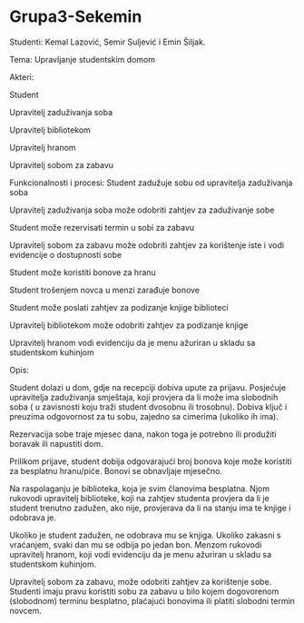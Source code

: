 # Grupa3-Sekemin
Studenti: Kemal Lazović, Semir Suljević i Emin Šiljak.

Tema: Upravljanje studentskim domom

Akteri:

  Student
  
  Upravitelj zaduživanja soba
  
  Upravitelj bibliotekom
  
  Upravitelj hranom
  
  Upravitelj sobom za zabavu
  
Funkcionalnosti i procesi:
  Student zadužuje sobu od upravitelja zaduživanja soba
  
  Upravitelj zaduživanja soba može odobriti zahtjev za zaduživanje sobe
  
  Student može rezervisati termin u sobi za zabavu
  
  Upravitelj sobom za zabavu može odobriti zahtjev za korištenje iste i vodi evidencije o dostupnosti sobe
  
  Student može koristiti bonove za hranu
  
  Student trošenjem novca u menzi zarađuje bonove
  
  Student može poslati zahtjev za podizanje knjige biblioteci
  
  Upravitelj bibliotekom može odobriti zahtjev za podizanje knjige
  
  Upravitelj hranom vodi evidenciju da je menu ažuriran u skladu sa studentskom kuhinjom
 
 
  Opis:
  
  Student dolazi u dom, gdje na recepciji dobiva upute za prijavu.
  Posjećuje upravitelja zaduživanja smještaja, koji provjera da li može ima slobodnih soba ( u zavisnosti koju traži student
  dvosobnu ili trosobnu). Dobiva ključ i preuzima odgovornost za tu sobu, zajedno sa cimerima (ukoliko ih ima).
  
  Rezervacija sobe traje mjesec dana, nakon toga je potrebno ili produžiti boravak ili napustiti dom.
  
  Prilikom prijave, student dobija odgovarajući broj bonova koje može koristiti za besplatnu hranu/piće. Bonovi se obnavljaje
  mjesečno.
  
  Na raspolaganju je biblioteka, koja je svim članovima besplatna. Njom rukovodi upravitelj biblioteke, koji na zahtjev
  studenta provjera da li je student trenutno zadužen, ako nije, provjerava da li na stanju ima te knjige i odobrava je.
  
  Ukoliko je student zadužen, ne odobrava mu se knjiga. Ukoliko zakasni s vraćanjem, svaki dan mu se odbija po jedan bon.
  Menzom rukovodi upravitelj hranom, koji vodi evidenciju da je menu ažuriran u skladu sa studentskom kuhinjom.
  
  Upravitelj sobom za zabavu, može odobriti zahtjev za korištenje sobe. Studenti imaju pravu koristiti sobu za zabavu
  u bilo kojem dogovorenom (slobodnom) terminu besplatno, plaćajući bonovima ili platiti slobodni termin novcem.
  
  
  
  
